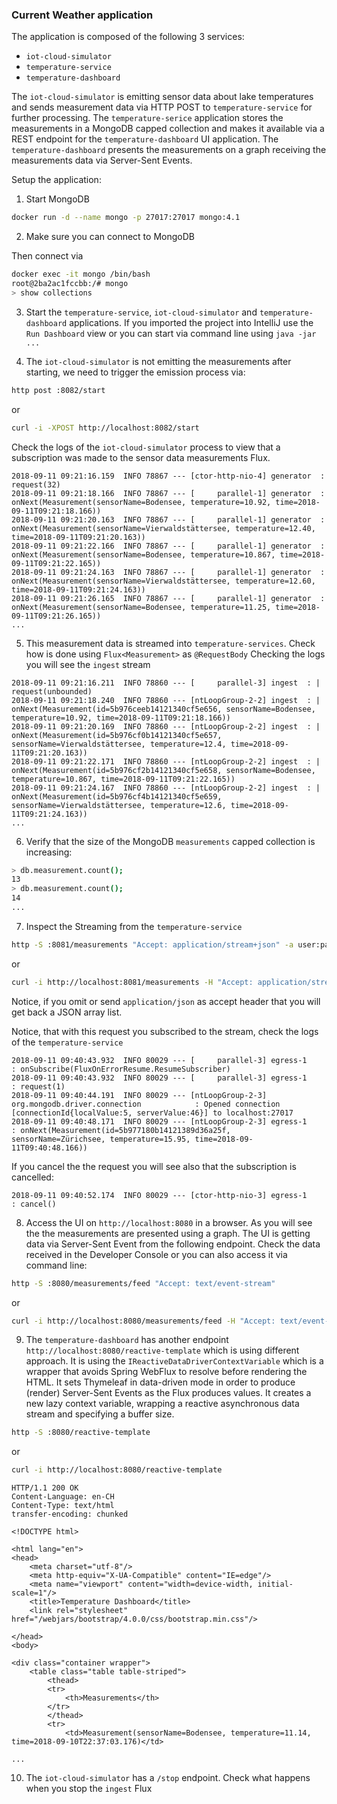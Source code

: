 ### Current Weather application

The application is composed of the following 3 services: 
- `iot-cloud-simulator`
- `temperature-service`
- `temperature-dashboard`

The `iot-cloud-simulator` is emitting sensor data about lake temperatures and sends measurement data via HTTP POST 
to `temperature-service` for further processing. The `temperature-serice` application stores the measurements in a 
MongoDB capped collection and makes it available via a REST endpoint for the `temperature-dashboard` UI application.
The `temperature-dashboard` presents the measurements on a graph receiving the measurements data via Server-Sent Events.

Setup the application:

1. Start MongoDB

```bash
docker run -d --name mongo -p 27017:27017 mongo:4.1
```

2. Make sure you can connect to MongoDB

Then connect via 
 
```bash
docker exec -it mongo /bin/bash
root@2ba2ac1fccbb:/# mongo
> show collections
```

3. Start the `temperature-service`, `iot-cloud-simulator` and `temperature-dashboard` applications. If you imported the
project into IntelliJ use the `Run Dashboard` view or you can start via command line using `java -jar ...` 


4. The `iot-cloud-simulator` is not emitting the measurements after starting, we need to trigger the emission process via: 

```bash
http post :8082/start
``` 
or 
```bash
curl -i -XPOST http://localhost:8082/start
```

Check the logs of the `iot-cloud-simulator` process to view that a subscription was made to the sensor data measurements
Flux. 

```
2018-09-11 09:21:16.159  INFO 78867 --- [ctor-http-nio-4] generator  : request(32)
2018-09-11 09:21:18.166  INFO 78867 --- [     parallel-1] generator  : onNext(Measurement(sensorName=Bodensee, temperature=10.92, time=2018-09-11T09:21:18.166))
2018-09-11 09:21:20.163  INFO 78867 --- [     parallel-1] generator  : onNext(Measurement(sensorName=Vierwaldstättersee, temperature=12.40, time=2018-09-11T09:21:20.163))
2018-09-11 09:21:22.166  INFO 78867 --- [     parallel-1] generator  : onNext(Measurement(sensorName=Bodensee, temperature=10.867, time=2018-09-11T09:21:22.165))
2018-09-11 09:21:24.163  INFO 78867 --- [     parallel-1] generator  : onNext(Measurement(sensorName=Vierwaldstättersee, temperature=12.60, time=2018-09-11T09:21:24.163))
2018-09-11 09:21:26.165  INFO 78867 --- [     parallel-1] generator  : onNext(Measurement(sensorName=Bodensee, temperature=11.25, time=2018-09-11T09:21:26.165))
...
```

5. This measurement data is streamed into `temperature-services`. Check how is done using `Flux<Measurement>` as `@RequestBody`
Checking the logs you will see the `ingest` stream

```
2018-09-11 09:21:16.211  INFO 78860 --- [     parallel-3] ingest  : | request(unbounded)
2018-09-11 09:21:18.240  INFO 78860 --- [ntLoopGroup-2-2] ingest  : | onNext(Measurement(id=5b976ceeb14121340cf5e656, sensorName=Bodensee, temperature=10.92, time=2018-09-11T09:21:18.166))
2018-09-11 09:21:20.169  INFO 78860 --- [ntLoopGroup-2-2] ingest  : | onNext(Measurement(id=5b976cf0b14121340cf5e657, sensorName=Vierwaldstättersee, temperature=12.4, time=2018-09-11T09:21:20.163))
2018-09-11 09:21:22.171  INFO 78860 --- [ntLoopGroup-2-2] ingest  : | onNext(Measurement(id=5b976cf2b14121340cf5e658, sensorName=Bodensee, temperature=10.867, time=2018-09-11T09:21:22.165))
2018-09-11 09:21:24.167  INFO 78860 --- [ntLoopGroup-2-2] ingest  : | onNext(Measurement(id=5b976cf4b14121340cf5e659, sensorName=Vierwaldstättersee, temperature=12.6, time=2018-09-11T09:21:24.163))
...
```

6. Verify that the size of the MongoDB `measurements` capped collection is increasing:

```bash
> db.measurement.count();
13
> db.measurement.count();
14
...
```

7. Inspect the Streaming from the `temperature-service`

```bash
http -S :8081/measurements "Accept: application/stream+json" -a user:password
```
or 
```bash
curl -i http://localhost:8081/measurements -H "Accept: application/stream+json" -u user:password
```

Notice, if you omit or send `application/json` as accept header that you will get back a JSON array list.

Notice, that with this request you subscribed to the stream, check the logs of the `temperature-service`

```
2018-09-11 09:40:43.932  INFO 80029 --- [     parallel-3] egress-1                                 : onSubscribe(FluxOnErrorResume.ResumeSubscriber)
2018-09-11 09:40:43.932  INFO 80029 --- [     parallel-3] egress-1                                 : request(1)
2018-09-11 09:40:44.191  INFO 80029 --- [ntLoopGroup-2-3] org.mongodb.driver.connection            : Opened connection [connectionId{localValue:5, serverValue:46}] to localhost:27017
2018-09-11 09:40:48.171  INFO 80029 --- [ntLoopGroup-2-3] egress-1                                 : onNext(Measurement(id=5b977180b14121389d36a25f, sensorName=Zürichsee, temperature=15.95, time=2018-09-11T09:40:48.166))
```

If you cancel the the request you will see also that the subscription is cancelled:

```
2018-09-11 09:40:52.174  INFO 80029 --- [ctor-http-nio-3] egress-1                                 : cancel()
```

8. Access the UI on `http://localhost:8080` in a browser. As you will see the the measurements are presented using a graph. 
The UI is getting data via Server-Sent Event from the following endpoint. Check the data received in the Developer Console or 
you can also access it via command line: 

```bash
http -S :8080/measurements/feed "Accept: text/event-stream"
```
or
```bash
curl -i http://localhost:8080/measurements/feed -H "Accept: text/event-stream"
```

9. The `temperature-dashboard` has another endpoint `http://localhost:8080/reactive-template` which is using different 
approach. It is using the `IReactiveDataDriverContextVariable` which is a wrapper that avoids Spring WebFlux to resolve 
before rendering the HTML. It sets Thymeleaf in data-driven mode in order to produce (render) Server-Sent Events as 
the Flux produces values. It creates a new lazy context variable, wrapping a reactive asynchronous data stream and 
specifying a buffer size.

```bash
http -S :8080/reactive-template
```

or 

```bash
curl -i http://localhost:8080/reactive-template
```

```
HTTP/1.1 200 OK
Content-Language: en-CH
Content-Type: text/html
transfer-encoding: chunked

<!DOCTYPE html>

<html lang="en">
<head>
    <meta charset="utf-8"/>
    <meta http-equiv="X-UA-Compatible" content="IE=edge"/>
    <meta name="viewport" content="width=device-width, initial-scale=1"/>
    <title>Temperature Dashboard</title>
    <link rel="stylesheet" href="/webjars/bootstrap/4.0.0/css/bootstrap.min.css"/>

</head>
<body>

<div class="container wrapper">
    <table class="table table-striped">
        <thead>
        <tr>
            <th>Measurements</th>
        </tr>
        </thead>
        <tr>
            <td>Measurement(sensorName=Bodensee, temperature=11.14, time=2018-09-10T22:37:03.176)</td>
            
...

```

10. The `iot-cloud-simulator` has a `/stop` endpoint. Check what happens when you stop the `ingest` Flux 


